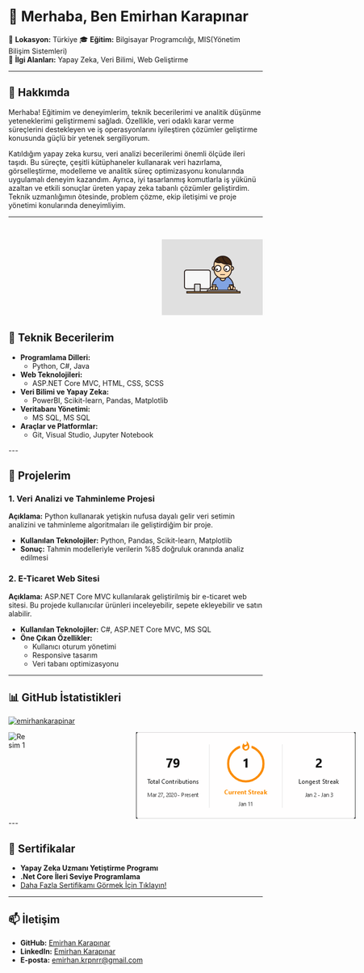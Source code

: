 # 👋 Merhaba, Ben Emirhan Karapınar

📍 **Lokasyon:** Türkiye
🎓 **Eğitim:** Bilgisayar Programcılığı, MIS(Yönetim Bilişim Sistemleri)                                                                            
💼 **İlgi Alanları:** Yapay Zeka, Veri Bilimi, Web Geliştirme               
                                                                                                                 
---

## 🌟 Hakkımda
Merhaba! Eğitimim ve deneyimlerim, teknik becerilerimi ve analitik düşünme yeteneklerimi geliştirmemi sağladı. Özellikle, veri odaklı karar verme süreçlerini destekleyen ve iş operasyonlarını iyileştiren çözümler geliştirme konusunda güçlü bir yetenek sergiliyorum.

Katıldığım yapay zeka kursu, veri analizi becerilerimi önemli ölçüde ileri taşıdı. Bu süreçte, çeşitli kütüphaneler kullanarak veri hazırlama, görselleştirme, modelleme ve analitik süreç optimizasyonu konularında uygulamalı deneyim kazandım. Ayrıca, iyi tasarlanmış komutlarla iş yükünü azaltan ve etkili sonuçlar üreten yapay zeka tabanlı çözümler geliştirdim. Teknik uzmanlığımın ötesinde, problem çözme, ekip iletişimi ve proje yönetimi konularında deneyimliyim. 

---

<p  style="margin-top: 30px; float: right; margin-left: 20px; overflow: hidden;">
<img src="https://github.com/emirhankarapinar/EmirhanKarapinar/blob/d46b80e4041403d315b47e52680fcc0e956ed6d5/working.gif" width="200" height="auto">   
</p>

<p style="clear: both;">
  
## 🚀 Teknik Becerilerim
- **Programlama Dilleri:**
  - Python, C#, Java
- **Web Teknolojileri:**
  - ASP.NET Core MVC, HTML, CSS, SCSS
- **Veri Bilimi ve Yapay Zeka:**
  - PowerBI, Scikit-learn, Pandas, Matplotlib
- **Veritabanı Yönetimi:**
  - MS SQL, MS SQL
- **Araçlar ve Platformlar:**
  - Git, Visual Studio, Jupyter Notebook

</p>
---

## 📂 Projelerim
### 1. **Veri Analizi ve Tahminleme Projesi**
**Açıklama:** Python kullanarak yetişkin nufusa dayalı gelir veri setimin analizini ve tahminleme algoritmaları ile geliştirdiğim bir proje.
- **Kullanılan Teknolojiler:** Python, Pandas, Scikit-learn, Matplotlib
- **Sonuç:** Tahmin modelleriyle verilerin %85 doğruluk oranında analiz edilmesi


### 2. **E-Ticaret Web Sitesi**
**Açıklama:** ASP.NET Core MVC kullanılarak geliştirilmiş bir e-ticaret web sitesi. Bu projede kullanıcılar ürünleri inceleyebilir, sepete ekleyebilir ve satın alabilir.
- **Kullanılan Teknolojiler:** C#, ASP.NET Core MVC, MS SQL
- **Öne Çıkan Özellikler:**
  - Kullanıcı oturum yönetimi
  - Responsive tasarım
  - Veri tabanı optimizasyonu

---

## 📊 GitHub İstatistikleri
<p align="left"> <a href="https://github.com/ryo-ma/github-profile-trophy"><img src="https://github-profile-trophy.vercel.app/?username=emirhankarapinar&theme=radical" alt="emirhankarapinar" /></a> </p>

<div style="display: flex;">
  <img src="https://github-readme-stats.vercel.app/api/top-langs/?username=emirhankarapinar&layout=compact&theme=radical" alt="Resim 1">  &nbsp;&nbsp;&nbsp;&nbsp;&nbsp;&nbsp;&nbsp;&nbsp;&nbsp;&nbsp;&nbsp;&nbsp;&nbsp;&nbsp;&nbsp;&nbsp;&nbsp;&nbsp;&nbsp;&nbsp;&nbsp;&nbsp;&nbsp;&nbsp;&nbsp;&nbsp;&nbsp;&nbsp;&nbsp;&nbsp;&nbsp;&nbsp;&nbsp;&nbsp;&nbsp;&nbsp;&nbsp;&nbsp;&nbsp;&nbsp;&nbsp;&nbsp;&nbsp;&nbsp;&nbsp;&nbsp;&nbsp;&nbsp;&nbsp;&nbsp;&nbsp;&nbsp;&nbsp;&nbsp;
  <img src="https://github.com/emirhankarapinar/EmirhanKarapinar/blob/main/GitHub_Profile_Readme.png" alt="Resim 2">
</div>
---

## 📜 Sertifikalar
- **Yapay Zeka Uzmanı Yetiştirme Programı**
- **.Net Core İleri Seviye Programlama**
- [Daha Fazla Sertifikamı Görmek İçin Tıklayın!](https://drive.google.com/drive/folders/1ZgNTk7NZgiTApGZgsJ8VfqEj27FMfcSs?usp=sharing)

---

## 📫 İletişim
- **GitHub:** [Emirhan Karapınar](https://github.com/emirhankarapinar)
- **LinkedIn:** [Emirhan Karapınar](https://linkedin.com/in/emirhan-karapinar/)
- **E-posta:** emirhan.krpnrr@gmail.com

